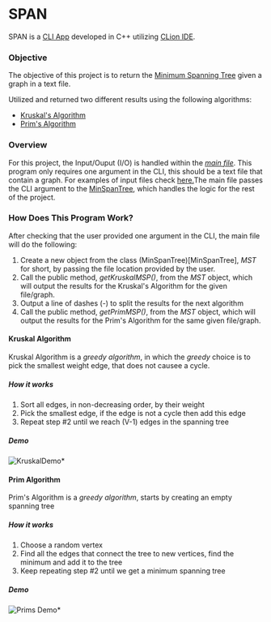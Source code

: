 # SPAN
SPAN is a [CLI App](https://learn.co/lessons/intro-to-cli-applications) developed in C++ utilizing [CLion IDE](https://www.jetbrains.com/clion/).
 
### Objective
The objective of this project is to return the [Minimum Spanning Tree](https://en.wikipedia.org/wiki/Minimum_spanning_tree) given a graph in a text file.
 
Utilized and returned two different results using the following algorithms:
- [Kruskal's Algorithm](#kruskal-algorithm)
- [Prim's Algorithm](#prim-algorithm)

### Overview
For this project, the Input/Ouput (I/O) is handled within the [*main file*](main.cpp). This program only requires one argument in the CLI, this should be a text file that contain a graph. For examples of input files check [here.](Test-Files)The main file passes the CLI argument to the [MinSpanTree](MinSpanTree), which handles the logic for the rest of the project.

### How Does This Program Work?
After checking that the user provided one argument in the CLI, the main file will do the following:
1. Create a new object from the class (MinSpanTree)[MinSpanTree], _MST_ for short, by passing the file location provided by the user.
2. Call the public method, _getKruskalMSP()_, from the _MST_ object, which will output the results for the Kruskal's Algorithm for the given file/graph.
3. Output a line of dashes (-) to split the results for the next algorithm
4. Call the public method, _getPrimMSP()_, from the _MST_ object, which will output the results for the Prim's Algorithm for the same given file/graph.

 
#### Kruskal Algorithm
Kruskal Algorithm is a _greedy algorithm_, in which the _greedy_ choice is to pick the smallest weight edge, that does not causee a cycle.
##### How it works
1. Sort all edges, in non-decreasing order, by their weight
2. Pick the smallest edge, if the edge is not a cycle then add this edge
3. Repeat step #2 until we reach (V-1) edges in the spanning tree
 
##### Demo
![KruskalDemo](https://upload.wikimedia.org/wikipedia/commons/b/bb/KruskalDemo.gif "Kruskal Demo")*
 
#### Prim Algorithm
Prim's Algorithm is a _greedy algorithm_, starts by creating an empty spanning tree
 
##### How it works
1. Choose a random vertex
2. Find all the edges that connect the tree to new vertices, find the minimum and add it to the tree
3. Keep repeating step #2 until we get a minimum spanning tree
 
##### Demo
![Prims Demo](https://upload.wikimedia.org/wikipedia/commons/9/9b/PrimAlgDemo.gif "Prim Demo")*